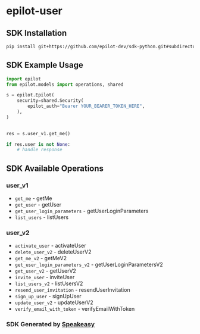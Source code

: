 # epilot-user

<!-- Start SDK Installation -->
## SDK Installation

```bash
pip install git+https://github.com/epilot-dev/sdk-python.git#subdirectory=user
```
<!-- End SDK Installation -->

## SDK Example Usage
<!-- Start SDK Example Usage -->
```python
import epilot
from epilot.models import operations, shared

s = epilot.Epilot(
    security=shared.Security(
        epilot_auth="Bearer YOUR_BEARER_TOKEN_HERE",
    ),
)

    
res = s.user_v1.get_me()

if res.user is not None:
    # handle response
```
<!-- End SDK Example Usage -->

<!-- Start SDK Available Operations -->
## SDK Available Operations


### user_v1

* `get_me` - getMe
* `get_user` - getUser
* `get_user_login_parameters` - getUserLoginParameters
* `list_users` - listUsers

### user_v2

* `activate_user` - activateUser
* `delete_user_v2` - deleteUserV2
* `get_me_v2` - getMeV2
* `get_user_login_parameters_v2` - getUserLoginParametersV2
* `get_user_v2` - getUserV2
* `invite_user` - inviteUser
* `list_users_v2` - listUsersV2
* `resend_user_invitation` - resendUserInvitation
* `sign_up_user` - signUpUser
* `update_user_v2` - updateUserV2
* `verify_email_with_token` - verifyEmailWithToken
<!-- End SDK Available Operations -->

### SDK Generated by [Speakeasy](https://docs.speakeasyapi.dev/docs/using-speakeasy/client-sdks)
